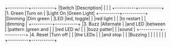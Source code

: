 +----------+-----------+
|Switch    |Description|
|          |           |
+----------+-----------+
|1. Green  |Turn on    |
|Light On  |Green Light|
+----------+-----------+
|Dimming   |Dim green  |
|LED       |led, toggle|
|          |red light  |
|          |to restart |
|          |dimming    |
+----------+-----------+
|3. Buzz   |Alternate  |
|and LED   |between    |
|pattern   |green and  |
|          |red LED w/ |
|          |buzz patter|
|          |sound      |
+----------+-----------+
|4. Reset  |Turn off   |
|          |the LEDs   |
|          |and stop   |
|          |Buzzing    |
|          |           |
|          |           |
+----------+-----------+
